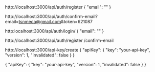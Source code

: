 


http://localhost:3000/api/auth/register
{
    "email": ""
}

http://localhost:3000/api/auth/confirm-email?email=tsnmeca@gmail.com&token=621087


http:localhost:3000/api/auth/login/
{
  "email": ""
}


http://localhost:3000/api/auth/register
/confirm-email

http://localhost:3000/api-key/create
{
  "apiKey": {
    "key": "your-api-key",
    "version": 1,
    "invalidated": false
  }
}

{
  "apiKey": {
    "key": "your-api-key",
    "version": 1,
    "invalidated": false
  }
}